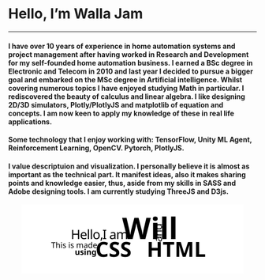<h1>  Hello, I’m Walla Jam </h1>
<hr>
<h4>
I have over 10 years of experience in home automation systems and project management after having worked in Research and Development for my self-founded home automation business. I earned a BSc degree in Electronic and Telecom in 2010 and last year I decided to pursue a bigger goal and embarked on the MSc degree in Artificial intelligence. Whilst covering numerous topics I have enjoyed studying Math in particular. I rediscovered the beauty of calculus and linear algebra. I like designing 2D/3D simulators, Plotly/PlotlyJS and matplotlib of equation and concepts. I am now keen to apply my knowledge of these in real life applications.
</h4>
<h4 >
Some technology that I enjoy working with: TensorFlow, Unity ML Agent, Reinforcement Learning, OpenCV. Pytorch, PlotlyJS.  
</h4>
<h4 >
I value descriptuion and visualization. I personally believe it is almost as important as the technical part. It manifest ideas, also it makes sharing points and knowledge easier, thus, aside from my skills in SASS and Adobe designing tools. I am currently studying ThreeJS and D3js.
</h4>
<p align="center">
<img src="./intro.svg" alt="" />
</p>
<!---
wlaa41/wlaa41 is a ✨ special ✨ repository because its `README.md` (this file) appears on your GitHub profile.
You can click the Preview link to take a look at your changes.
--->
